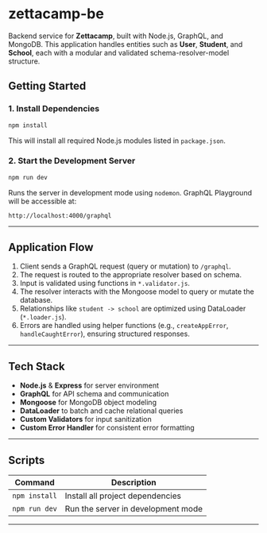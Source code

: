 # zettacamp-be

Backend service for **Zettacamp**, built with Node.js, GraphQL, and MongoDB. This application handles entities such as **User**, **Student**, and **School**, each with a modular and validated schema-resolver-model structure.

## Getting Started

### 1. Install Dependencies

```bash
npm install
```

This will install all required Node.js modules listed in `package.json`.

### 2. Start the Development Server

```bash
npm run dev
```

Runs the server in development mode using `nodemon`. GraphQL Playground will be accessible at:

```
http://localhost:4000/graphql
```

---

## Application Flow

1. Client sends a GraphQL request (query or mutation) to `/graphql`.
2. The request is routed to the appropriate resolver based on schema.
3. Input is validated using functions in `*.validator.js`.
4. The resolver interacts with the Mongoose model to query or mutate the database.
5. Relationships like `student -> school` are optimized using DataLoader (`*.loader.js`).
6. Errors are handled using helper functions (e.g., `createAppError`, `handleCaughtError`), ensuring structured responses.

---

## Tech Stack

* **Node.js** & **Express** for server environment
* **GraphQL** for API schema and communication
* **Mongoose** for MongoDB object modeling
* **DataLoader** to batch and cache relational queries
* **Custom Validators** for input sanitization
* **Custom Error Handler** for consistent error formatting

---

## Scripts

| Command       | Description                        |
| ------------- | ---------------------------------- |
| `npm install` | Install all project dependencies   |
| `npm run dev` | Run the server in development mode |


---